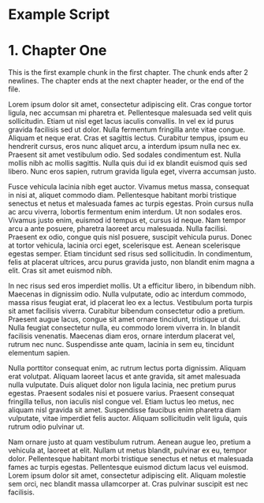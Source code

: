 # Example Script

# 1. Chapter One

This is the first example chunk in the first chapter. The chunk ends after 2 newlines. The chapter ends at the next chapter header, or the end of the file.

Lorem ipsum dolor sit amet, consectetur adipiscing elit. Cras congue tortor ligula, nec accumsan mi pharetra et. Pellentesque malesuada sed velit quis sollicitudin. Etiam ut nisl eget lacus iaculis convallis. In vel ex id purus gravida facilisis sed ut dolor. Nulla fermentum fringilla ante vitae congue. Aliquam et neque erat. Cras et sagittis lectus. Curabitur tempus, ipsum eu hendrerit cursus, eros nunc aliquet arcu, a interdum ipsum nulla nec ex. Praesent sit amet vestibulum odio. Sed sodales condimentum est. Nulla mollis nibh ac mollis sagittis. Nulla quis dui id ex blandit euismod quis sed libero. Nunc eros sapien, rutrum gravida ligula eget, viverra accumsan justo.

Fusce vehicula lacinia nibh eget auctor. Vivamus metus massa, consequat in nisi at, aliquet commodo diam. Pellentesque habitant morbi tristique senectus et netus et malesuada fames ac turpis egestas. Proin cursus nulla ac arcu viverra, lobortis fermentum enim interdum. Ut non sodales eros. Vivamus justo enim, euismod id tempus et, cursus id neque. Nam tempor arcu a ante posuere, pharetra laoreet arcu malesuada. Nulla facilisi. Praesent ex odio, congue quis nisl posuere, suscipit vehicula purus. Donec at tortor vehicula, lacinia orci eget, scelerisque est. Aenean scelerisque egestas semper. Etiam tincidunt sed risus sed sollicitudin. In condimentum, felis at placerat ultrices, arcu purus gravida justo, non blandit enim magna a elit. Cras sit amet euismod nibh.

In nec risus sed eros imperdiet mollis. Ut a efficitur libero, in bibendum nibh. Maecenas in dignissim odio. Nulla vulputate, odio ac interdum commodo, massa risus feugiat erat, id placerat leo ex a lectus. Vestibulum porta turpis sit amet facilisis viverra. Curabitur bibendum consectetur odio a pretium. Praesent augue lacus, congue sit amet ornare tincidunt, tristique ut dui. Nulla feugiat consectetur nulla, eu commodo lorem viverra in. In blandit facilisis venenatis. Maecenas diam eros, ornare interdum placerat vel, rutrum nec nunc. Suspendisse ante quam, lacinia in sem eu, tincidunt elementum sapien.

Nulla porttitor consequat enim, ac rutrum lectus porta dignissim. Aliquam erat volutpat. Aliquam laoreet lacus et ante gravida, sit amet malesuada nulla vulputate. Duis aliquet dolor non ligula lacinia, nec pretium purus egestas. Praesent sodales nisi et posuere varius. Praesent consequat fringilla tellus, non iaculis nisl congue vel. Etiam luctus leo metus, nec aliquam nisl gravida sit amet. Suspendisse faucibus enim pharetra diam vulputate, vitae imperdiet felis auctor. Aliquam sollicitudin velit ligula, quis rutrum odio pulvinar ut.

Nam ornare justo at quam vestibulum rutrum. Aenean augue leo, pretium a vehicula at, laoreet at elit. Nullam ut metus blandit, pulvinar ex eu, tempor dolor. Pellentesque habitant morbi tristique senectus et netus et malesuada fames ac turpis egestas. Pellentesque euismod dictum lacus vel euismod. Lorem ipsum dolor sit amet, consectetur adipiscing elit. Aliquam molestie sem orci, nec blandit massa ullamcorper at. Cras pulvinar suscipit est nec facilisis.
